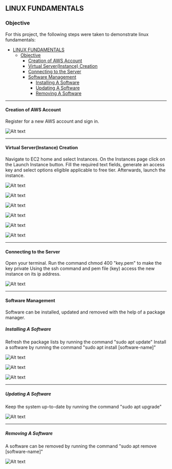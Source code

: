 
<!-- ABOUT THE PROJECT -->
## LINUX FUNDAMENTALS

### Objective

For this project, the following steps were taken to demonstrate linux fundamentals:

- [LINUX FUNDAMENTALS](#linux-fundamentals)
  - [Objective](#objective)
    - [Creation of AWS Account](#creation-of-aws-account)
    - [Virtual Server(Instance) Creation](#virtual-serverinstance-creation)
    - [Connecting to the Server](#connecting-to-the-server)
    - [Software Management](#software-management)
      - [Installing A Software](#installing-a-software)
      - [Updating A Software](#updating-a-software)
      - [Removing A Software](#removing-a-software)

----

#### Creation of AWS Account

Register for a new AWS account and sign in.

![Alt text](img/1-aws-account.png)

----

#### Virtual Server(Instance) Creation

Navigate to EC2 home and select Instances.
On the Instances page click on the Launch Instance button.
Fill the required text fields, generate an access key and select options eligible applicable to free tier. Afterwards, launch the instance.

![Alt text](img/2-ec2-home.png)

![Alt text](img/3-ec2-instance.png)

![Alt text](img/4-launch-instance.png)

![Alt text](img/5-launch-instance-2.png)

![Alt text](img/6-launch-instance-3.png)

![Alt text](img/7-launched-instance.png)

----

#### Connecting to the Server

Open your terminal.
Run the command chmod 400 "key.pem" to make the key private
Using the ssh command and pem file (key) access the new instance on its ip address.

![Alt text](img/8-connecting-to-server.png)

----


#### Software Management

Software can be installed, updated and removed with the help of a package manager.

##### Installing A Software

Refresh the package lists by running the command "sudo apt update"
Install a software by running the command "sudo apt install [software-name]"

![Alt text](img/9-update-repositories.png)

![Alt text](img/10-install-software.png)

![Alt text](img/11-run-tree-cmd.png)

----

##### Updating A Software

Keep the system up-to-date by running the command "sudo apt upgrade"

![Alt text](img/12-update-packages.png)

----

##### Removing A Software

A software can be removed by running the command "sudo apt remove [software-name]"

![Alt text](img/13-uninstall-software.png)



